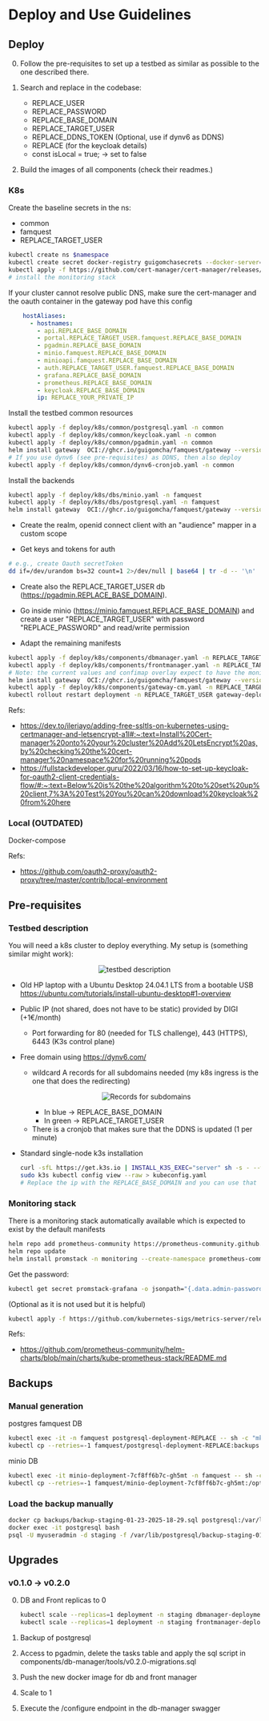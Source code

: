 # Deploy and Use Guidelines

## Deploy

0. Follow the pre-requisites to set up a testbed as similar as possible to the one described there.

1. Search and replace in the codebase:
  
    + REPLACE_USER
    + REPLACE_PASSWORD
    + REPLACE_BASE_DOMAIN
    + REPLACE_TARGET_USER
    + REPLACE_DDNS_TOKEN (Optional, use if dynv6 as DDNS)
    + REPLACE (for the keycloak details)
    + const isLocal = true; -> set to false

2. Build the images of all components (check their readmes.)

### K8s

Create the baseline secrets in the ns:
- common
- famquest
- REPLACE_TARGET_USER
```bash
kubectl create ns $namespace
kubectl create secret docker-registry guigomchasecrets --docker-server=https://ghcr.io --docker-username=REPLACE_USER --docker-password=REPLACE_PAT -n common
kubectl apply -f https://github.com/cert-manager/cert-manager/releases/download/v1.16.2/cert-manager.yaml
# install the monitoring stack
```

If your cluster cannot resolve public DNS, make sure the cert-manager and the oauth container in the gateway pod have this config

```yaml
    hostAliases:
      - hostnames:
        - api.REPLACE_BASE_DOMAIN
        - portal.REPLACE_TARGET_USER.famquest.REPLACE_BASE_DOMAIN
        - pgadmin.REPLACE_BASE_DOMAIN
        - minio.famquest.REPLACE_BASE_DOMAIN
        - minioapi.famquest.REPLACE_BASE_DOMAIN
        - auth.REPLACE_TARGET_USER.famquest.REPLACE_BASE_DOMAIN
        - grafana.REPLACE_BASE_DOMAIN
        - prometheus.REPLACE_BASE_DOMAIN
        - keycloak.REPLACE_BASE_DOMAIN
        ip: REPLACE_YOUR_PRIVATE_IP
```

Install the testbed common resources

```bash
kubectl apply -f deploy/k8s/common/postgresql.yaml -n common
kubectl apply -f deploy/k8s/common/keycloak.yaml -n common
kubectl apply -f deploy/k8s/common/pgadmin.yaml -n common
helm install gateway  OCI://ghcr.io/guigomcha/famquest/gateway --version 1.3.0 -n common -f deploy/k8s/common/values.yaml
# If you use dynv6 (see pre-requisites) as DDNS, then also deploy
kubectl apply -f deploy/k8s/common/dynv6-cronjob.yaml -n common

```

Install the backends

```bash
kubectl apply -f deploy/k8s/dbs/minio.yaml -n famquest
kubectl apply -f deploy/k8s/dbs/postgresql.yaml -n famquest
helm install gateway  OCI://ghcr.io/guigomcha/famquest/gateway --version 1.3.0 -n famquest -f deploy/k8s/dbs/values.yaml
```

+ Create the realm, openid connect client with an "audience" mapper in a custom scope

+ Get keys and tokens for auth

```bash
# e.g., create Oauth secretToken
dd if=/dev/urandom bs=32 count=1 2>/dev/null | base64 | tr -d -- '\n' | tr -- '+/' '-_';
```
- Create also the REPLACE_TARGET_USER db (https://pgadmin.REPLACE_BASE_DOMAIN).
- Go inside minio (https://minio.famquest.REPLACE_BASE_DOMAIN) and create a user "REPLACE_TARGET_USER" with password "REPLACE_PASSWORD" and read/write permission

- Adapt the remaining manifests

```bash
kubectl apply -f deploy/k8s/components/dbmanager.yaml -n REPLACE_TARGET_USER
kubectl apply -f deploy/k8s/components/frontmanager.yaml -n REPLACE_TARGET_USER
# Note: the current values and confimap overlay expect to have the monitoring stack already installed
helm install gateway  OCI://ghcr.io/guigomcha/famquest/gateway --version 1.3.0 -n REPLACE_TARGET_USER -f deploy/k8s/components/values.yaml
kubectl apply -f deploy/k8s/components/gateway-cm.yaml -n REPLACE_TARGET_USER
kubectl rollout restart deployment -n REPLACE_TARGET_USER gateway-deployment
```

Refs:

+ <https://dev.to/ileriayo/adding-free-ssltls-on-kubernetes-using-certmanager-and-letsencrypt-a1l#:~:text=Install%20Cert-manager%20onto%20your%20cluster%20Add%20LetsEncrypt%20as,by%20checking%20the%20cert-manager%20namespace%20for%20running%20pods>
+ <https://fullstackdeveloper.guru/2022/03/16/how-to-set-up-keycloak-for-oauth2-client-credentials-flow/#:~:text=Below%20is%20the%20algorithm%20to%20set%20up%20client,7%3A%20Test%20You%20can%20download%20keycloak%20from%20here>

### Local (OUTDATED)

Docker-compose

Refs:

+ <https://github.com/oauth2-proxy/oauth2-proxy/tree/master/contrib/local-environment>

## Pre-requisites

### Testbed description

You will need a k8s cluster to deploy everything.
My setup is (something similar might work):

  <p align="center">
    <img src="../docs/testbed.png" alt="testbed description" />
  </p>

+ Old HP laptop with a Ubuntu Desktop 24.04.1 LTS from a bootable USB <https://ubuntu.com/tutorials/install-ubuntu-desktop#1-overview>
+ Public IP (not shared, does not have to be static) provided by DIGI (+1€/month)
  + Port forwarding for 80 (needed for TLS challenge), 443 (HTTPS), 6443 (K3s control plane)
+ Free domain using <https://dynv6.com/>
  + wildcard A records for all subdomains needed (my k8s ingress is the one that does the redirecting)
    <p align="center">
      <img src="../docs/dynv6-records.png" alt="Records for subdomains" />
    </p>

    + In blue -> REPLACE_BASE_DOMAIN
    + In green -> REPLACE_TARGET_USER
  - There is a cronjob that makes sure that the DDNS is updated (1 per minute)
+ Standard single-node k3s installation

    ```bash
    curl -sfL https://get.k3s.io | INSTALL_K3S_EXEC="server" sh -s - --write-kubeconfig-mode=644 --tls-san=REPLACE_BASE_DOMAIN
    sudo k3s kubectl config view --raw > kubeconfig.yaml
    # Replace the ip with the REPLACE_BASE_DOMAIN and you can use that kubeconfig from outside
    ```

### Monitoring stack

There is a monitoring stack automatically available which is expected to exist by the default manifests

```bash
helm repo add prometheus-community https://prometheus-community.github.io/helm-charts
helm repo update
helm install promstack -n monitoring --create-namespace prometheus-community/kube-prometheus-stack
```

Get the password:

```bash
kubectl get secret promstack-grafana -o jsonpath="{.data.admin-password}" -n monitoring  | base64 --decode ; echo
```

(Optional as it is not used but it is helpful)

```bash
kubectl apply -f https://github.com/kubernetes-sigs/metrics-server/releases/latest/download/components.yaml
```

Refs:

+ <https://github.com/prometheus-community/helm-charts/blob/main/charts/kube-prometheus-stack/README.md>

## Backups

### Manual generation

postgres famquest DB

```bash
kubectl exec -it -n famquest postgresql-deployment-REPLACE -- sh -c "mkdir -p backups && pg_dump -U REPLACE_USER -h localhost famquest > backups/backup-$(date +"%m-%d-%Y-%H-%M").sql"
kubectl cp --retries=-1 famquest/postgresql-deployment-REPLACE:backups backups
```

minio DB

```bash
kubectl exec -it minio-deployment-7cf8ff6b7c-gh5mt -n famquest -- sh -c "mkdir -p /opt/bitnami/minio-client/backups && tar -czf /opt/bitnami/minio-client/backups/data-$(date +"%m-%d-%Y-%H-%M").tar.gz /data"
kubectl cp --retries=-1 famquest/minio-deployment-7cf8ff6b7c-gh5mt:/opt/bitnami/minio-client/backups backups
```

### Load the backup manually

```bash
docker cp backups/backup-staging-01-23-2025-18-29.sql postgresql:/var/lib/postgresql
docker exec -it postgresql bash
psql -U myuseradmin -d staging -f /var/lib/postgresql/backup-staging-01-23-2025-18-29.sql 
```

## Upgrades

### v0.1.0 -> v0.2.0

0. DB and Front replicas to 0
  
    ```bash
    kubectl scale --replicas=1 deployment -n staging dbmanager-deployment 
    kubectl scale --replicas=1 deployment -n staging frontmanager-deployment 
    ```

1. Backup of postgresql
2. Access to pgadmin, delete the tasks table and apply the sql script in components/db-manager/tools/v0.2.0-migrations.sql
3. Push the new docker image for db and front manager
4. Scale to 1
5. Execute the /configure endpoint in the db-manager swagger
